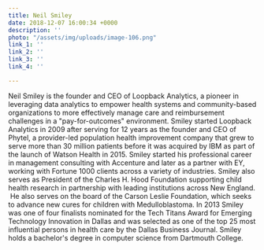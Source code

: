 ```yaml
---
title: Neil Smiley
date: 2018-12-07 16:00:34 +0000
description: ''
photo: "/assets/img/uploads/image-106.png"
link_1: ''
link_2: ''
link_3: ''
link_4: ''

---
```

Neil Smiley is the founder and CEO of Loopback Analytics, a pioneer in leveraging data analytics to empower health systems and community-based organizations to more effectively manage care and reimbursement challenges in a "pay-for-outcomes" environment. Smiley started Loopback Analytics in 2009 after serving for 12 years as the founder and CEO of Phytel, a provider-led population health improvement company that grew to serve more than 30 million patients before it was acquired by IBM as part of the launch of Watson Health in 2015. Smiley started his professional career in management consulting with Accenture and later as a partner with EY, working with Fortune 1000 clients across a variety of industries. Smiley also serves as President of the Charles H. Hood Foundation supporting child health research in partnership with leading institutions across New England.  He also serves on the board of the Carson Leslie Foundation, which seeks to advance new cures for children with Medulloblastoma. In 2013 Smiley was one of four finalists nominated for the Tech Titans Award for Emerging Technology Innovation in Dallas and was selected as one of the top 25 most influential persons in health care by the Dallas Business Journal. Smiley holds a bachelor's degree in computer science from Dartmouth College.